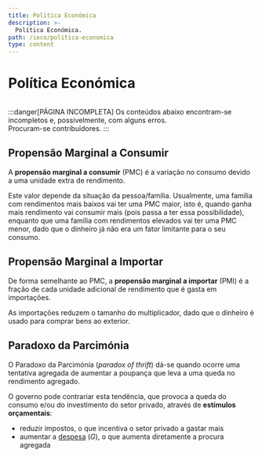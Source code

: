 ```yaml
---
title: Política Económica
description: >-
  Política Económica.
path: /ieco/politica-economica
type: content
---
```


# Política Económica

```toc

```

:::danger[PÁGINA INCOMPLETA]
Os conteúdos abaixo encontram-se incompletos e, possivelmente, com alguns erros.  
Procuram-se contribuidores.
:::

## Propensão Marginal a Consumir

A **propensão marginal a consumir** (PMC) é a variação no consumo devido
a uma unidade extra de rendimento.

Este valor depende da situação da pessoa/família.
Usualmente, uma família com rendimentos mais baixos vai ter uma PMC maior,
isto é, quando ganha mais rendimento vai consumir mais (pois passa a ter essa possibilidade),
enquanto que uma família com rendimentos elevados vai ter uma PMC menor, dado
que o dinheiro já não era um fator limitante para o seu consumo.

<!-- TODO efeito multiplicador -->

## Propensão Marginal a Importar

De forma semelhante ao PMC, a **propensão marginal a importar** (PMI) é
a fração de cada unidade adicional de rendimento que é gasta em importações.

As importações reduzem o tamanho do multiplicador, dado que o dinheiro
é usado para comprar bens ao exterior.

## Paradoxo da Parcimónia

O Paradoxo da Parcimónia (_paradox of thrift_) dá-se quando ocorre uma tentativa
agregada de aumentar a poupança que leva a uma queda no rendimento agregado.

O governo pode contrariar esta tendência, que provoca a queda do
consumo e/ou do investimento do setor privado, através de **estímulos orçamentais**:

- reduzir impostos, o que incentiva o setor privado a gastar mais
- aumentar a [despesa](/ieco/pib-crescimento-economico#componentes-do-pib) ($G$),
  o que aumenta diretamente a procura agregada
